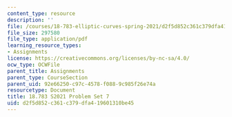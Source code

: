```yaml
---
content_type: resource
description: ''
file: /courses/18-783-elliptic-curves-spring-2021/d2f5d852c361c379dfa419601310be45_MIT18_783S21_PS7.pdf
file_size: 297580
file_type: application/pdf
learning_resource_types:
- Assignments
license: https://creativecommons.org/licenses/by-nc-sa/4.0/
ocw_type: OCWFile
parent_title: Assignments
parent_type: CourseSection
parent_uid: 92e66250-c97c-4578-f088-9c985f26e74a
resourcetype: Document
title: 18.783 S2021 Problem Set 7
uid: d2f5d852-c361-c379-dfa4-19601310be45
---
```

